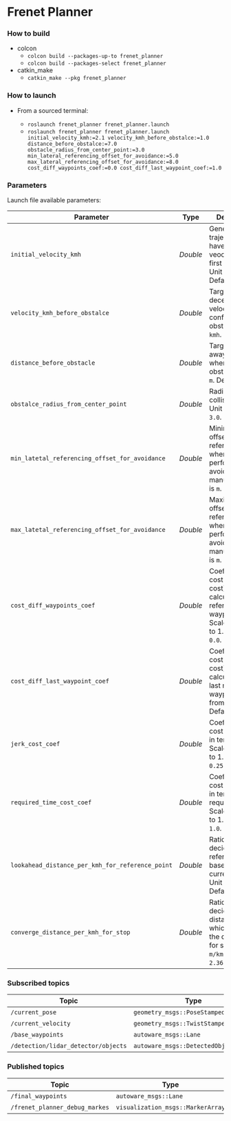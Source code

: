# Frenet Planner

### How to build
* colcon
  - `colcon build --packages-up-to frenet_planner`
  - `colcon build --packages-select frenet_planner`
* catkin_make
  - `catkin_make --pkg frenet_planner`


### How to launch

* From a sourced terminal:

    - `roslaunch frenet_planner frenet_planner.launch`
    - `roslaunch frenet_planner frenet_planner.launch initial_velocity_kmh:=2.1 velocity_kmh_before_obstalce:=1.0 distance_before_obstalce:=7.0 obstacle_radius_from_center_point:=3.0 min_lateral_referencing_offset_for_avoidance:=5.0 max_lateral_referencing_offset_for_avoidance:=8.0 cost_diff_waypoints_coef:=0.0 cost_diff_last_waypoint_coef:=1.0`


### Parameters

Launch file available parameters:

|Parameter| Type| Description|
----------|-----|--------
|`initial_velocity_kmh`|*Double* |Generate a trajectory which have this linear veocity at the first waypoint. Unit is `kmh`. Default `2.1`.|
|`velocity_kmh_before_obstalce`|*Double*|Target decelerated velocity when confronting a obstale. Unit is `kmh`. Default `1.0`.|
|`distance_before_obstacle`|*Double*|Target keep-away distance when facing a obstalce. Unit is `m`. Default `7.0`.|
|`obstalce_radius_from_center_point`|*Double*|Radius using for collision check. Unit is `m`. Default `3.0`.|
|`min_latetal_referencing_offset_for_avoidance`|*Double*|Minimum lateral offset for a reference point when performing an avoiding manuever. Unit is `m`. Default `5.0`.|
|`max_latetal_referencing_offset_for_avoidance`|*Double*|Maximum lateral offset for a reference point when performing an avoiding manuever. Unit is `m`. Default `8.0`.|
|`cost_diff_waypoints_coef`|*Double*|Coefficient for cost(running cost) calculation with reference waypoints. Scale from 0.0 to 1.0. Default `0.0`.|
|`cost_diff_last_waypoint_coef`|*Double*|Coefficient for cost(terminal cost) calculation with last reference waypoint. Scale from 0.0 to 1.0. Default `1.0`.|
|`jerk_cost_coef`|*Double*|Coefficient for cost calculation in terms of jerk. Scale from 0.0 to 1.0. Default `0.25`.|
|`required_time_cost_coef`|*Double*|Coefficient for cost calculation in terms of required time. Scale from 0.0 to 1.0. Default `1.0`.|
|`lookahead_distance_per_kmh_for_reference_point`|*Double*|Ratio for deciding referece point based on current_velocity. Unit is `m/kmh`. Default `2.0`.|
|`converge_distance_per_kmh_for_stop`|*Double*|Ratio for deciding a distance at which starting the deceleration for stop. Unit is `m/kmh`. Default `2.36`.|


### Subscribed topics

|Topic|Type|Objective|
------|----|---------
|`/current_pose`|`geometry_msgs::PoseStamped`|WIP|
|`/current_velocity`|`geometry_msgs::TwistStamped`|WIP|
|`/base_waypoints`|`autoware_msgs::Lane`|WIP|
|`/detection/lidar_detector/objects`|`autoware_msgs::DetectedObjectArray`|WIP|

### Published topics

|Topic|Type|Objective|
------|----|---------
|`/final_waypoints`|`autoware_msgs::Lane`|WIP|
|`/frenet_planner_debug_markes`|`visualization_msgs::MarkerArray`|WIP|
